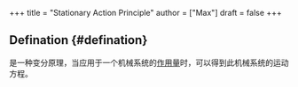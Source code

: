 +++
title = "Stationary Action Principle"
author = ["Max"]
draft = false
+++

## Defination {#defination}

是一种变分原理，当应用于一个机械系统的[作用量](20210715132734-action.md)时，可以得到此机械系统的运动方程。
